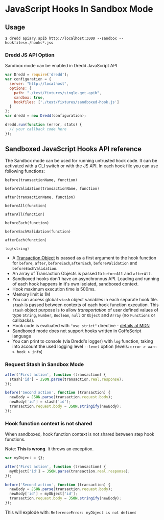 # JavaScript Hooks In Sandbox Mode

## Usage

```
$ dredd apiary.apib http://localhost:3000 --sandbox --hookfiles=./hooks*.jss
```

### Dredd JS API Option

Sandbox mode can be enabled in Dredd JavaScript API

```javascript
var Dredd = require('dredd');
var configuration = {
  server: "http://localhost",
  options: {
    path: "./test/fixtures/single-get.apib",
    sandbox: true,
    hookfiles: ['./test/fixtures/sandboxed-hook.js']
  }
};
var dredd = new Dredd(configuration);

dredd.run(function (error, stats) {
  // your callback code here
});
```

## Sandboxed JavaScript Hooks API reference

The Sandbox mode can be used for running untrusted hook code. It can be activated with a CLI switch or with the JS API.
In each hook file you can use following functions:

`before(transactionName, function)`

`beforeValidation(transactionName, function)`

`after(transactionName, function)`

`beforeAll(function)`

`afterAll(function)`

`beforeEach(function)`

`beforeEachValidation(function)`

`afterEach(function)`

`log(string)`

- A [Transaction Object](#transaction-object-structure) is passed as a first argument to the hook function for `before`, `after`, `beforeEach`,`afterEach`, `beforeValidation` and `beforeEachValidation`.
- An array of Transaction Objects is passed to `beforeAll` and `afterAll`.
- Sandboxed hooks don't have an asynchronous API. Loading and running of each hook happens in it's own isolated, sandboxed context.
- Hook maximum execution time is 500ms.
- Memory limit is 1M
- You can access global `stash` object variables in each separate hook file.
  `stash` is passed between contexts of each hook function execution.
  This `stash` object purpose is to allow _transportation_ of user defined values
  of type `String`, `Number`, `Boolean`, `null` or `Object` and `Array` (no `Functions` or callbacks).
- Hook code is evaluated with `"use strict"` directive - [details at MDN](https://mdn.io/use+strict)
- Sandboxed mode does not support hooks written in CoffeScript language
- You can print to console (via Dredd's logger) with `log` function, taking into account the used logging level `--level` option (levels: `error > warn > hook > info`)


### Request Stash in Sandbox Mode

```javascript
after('First action', function (transaction) {
  stash['id'] = JSON.parse(transaction.real.response);
});

before('Second action', function (transaction) {
  newBody = JSON.parse(transaction.request.body);
  newBody['id'] = stash['id'];
  transaction.request.body = JSON.stringify(newBody);
});
```

### Hook function context is not shared

When sandboxed, hook function context is not shared between step hook functions.

Note: __This is wrong__. It throws an exception.

```javascript
var myObject = {};

after('First action', function (transaction) {
  myObject['id'] = JSON.parse(transaction.real.response);
});

before('Second action', function (transaction) {
  newBody = JSON.parse(transaction.request.body);
  newBody['id'] = myObject['id'];
  transaction.request.body = JSON.stringify(newBody);
});
```

This will explode with: `ReferenceError: myObject is not defined`
